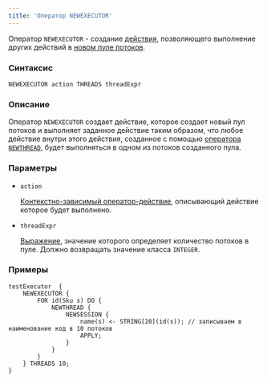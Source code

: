 ```yaml
---
title: 'Оператор NEWEXECUTOR'
---
```


Оператор `NEWEXECUTOR` - создание [действия](Actions.md), позволяющего выполнение других действий в [новом пуле потоков](New_threads_NEWTHREAD_NEWEXECUTOR_.md).

### Синтаксис

    NEWEXECUTOR action THREADS threadExpr

### Описание

Оператор `NEWEXECUTOR` создает действие, которое создает новый пул потоков и выполняет заданное действие таким образом, что любое действие внутри этого действия, созданное с помощью [оператора `NEWTHREAD`](NEWTHREAD_operator.md), будет выполняться в одном из потоков созданного пула. 

### Параметры

- `action`

    [Контекстно-зависимый оператор-действие](Action_operator.md#contextdependent), описывающий действие которое будет выполнено.

- `threadExpr`

    [Выражение](Expression.md), значение которого определяет количество потоков в пуле. Должно возвращать значение класса `INTEGER`. 

### Примеры

```lsf
testExecutor  {
    NEWEXECUTOR {
        FOR id(Sku s) DO {
            NEWTHREAD {
                NEWSESSION {
                    name(s) <- STRING[20](id(s)); // записываем в наименование код в 10 потоков
                    APPLY;
                }
            }
        }
    } THREADS 10;
}
```
